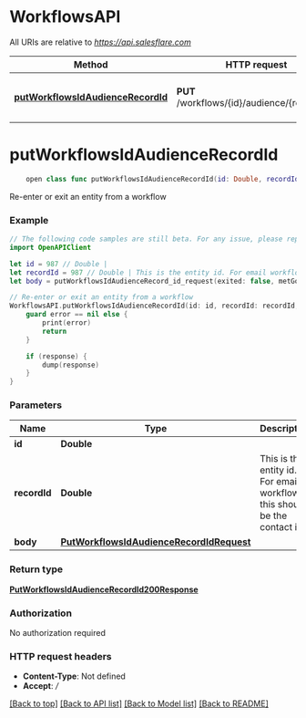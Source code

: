 # WorkflowsAPI

All URIs are relative to *https://api.salesflare.com*

Method | HTTP request | Description
------------- | ------------- | -------------
[**putWorkflowsIdAudienceRecordId**](WorkflowsAPI.md#putworkflowsidaudiencerecordid) | **PUT** /workflows/{id}/audience/{record_id} | Re-enter or exit an entity from a workflow


# **putWorkflowsIdAudienceRecordId**
```swift
    open class func putWorkflowsIdAudienceRecordId(id: Double, recordId: Double, body: PutWorkflowsIdAudienceRecordIdRequest? = nil, completion: @escaping (_ data: PutWorkflowsIdAudienceRecordId200Response?, _ error: Error?) -> Void)
```

Re-enter or exit an entity from a workflow

### Example
```swift
// The following code samples are still beta. For any issue, please report via http://github.com/OpenAPITools/openapi-generator/issues/new
import OpenAPIClient

let id = 987 // Double | 
let recordId = 987 // Double | This is the entity id. For email workflows this should be the contact id.
let body = putWorkflowsIdAudienceRecord_id_request(exited: false, metGoal: false) // PutWorkflowsIdAudienceRecordIdRequest |  (optional)

// Re-enter or exit an entity from a workflow
WorkflowsAPI.putWorkflowsIdAudienceRecordId(id: id, recordId: recordId, body: body) { (response, error) in
    guard error == nil else {
        print(error)
        return
    }

    if (response) {
        dump(response)
    }
}
```

### Parameters

Name | Type | Description  | Notes
------------- | ------------- | ------------- | -------------
 **id** | **Double** |  | 
 **recordId** | **Double** | This is the entity id. For email workflows this should be the contact id. | 
 **body** | [**PutWorkflowsIdAudienceRecordIdRequest**](PutWorkflowsIdAudienceRecordIdRequest.md) |  | [optional] 

### Return type

[**PutWorkflowsIdAudienceRecordId200Response**](PutWorkflowsIdAudienceRecordId200Response.md)

### Authorization

No authorization required

### HTTP request headers

 - **Content-Type**: Not defined
 - **Accept**: */*

[[Back to top]](#) [[Back to API list]](../README.md#documentation-for-api-endpoints) [[Back to Model list]](../README.md#documentation-for-models) [[Back to README]](../README.md)

